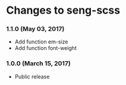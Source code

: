 # Changes to seng-scss

### 1.1.0 (May 03, 2017)

* Add function em-size
* Add function font-weight

### 1.0.0 (March 15, 2017)

* Public release
